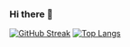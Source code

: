 ### Hi there 👋


[![GitHub Streak](https://streak-stats.demolab.com?user=polinkasosiska&theme=compact)](https://git.io/streak-stats)
[![Top Langs](https://github-readme-stats.vercel.app/api/top-langs/?username=polinkasosiska&layout=compact)](https://github.com/anuraghazra/github-readme-stats)

<!--
**polinkasosiska/polinkasosiska** is a ✨ _special_ ✨ repository because its `README.md` (this file) appears on your GitHub profile.

Here are some ideas to get you started:

- 🔭 I’m currently working on ...
- 🌱 I’m currently learning ...
- 👯 I’m looking to collaborate on ...
- 🤔 I’m looking for help with ...
- 💬 Ask me about ...
- 📫 How to reach me: ...
- 😄 Pronouns: ...
- ⚡ Fun fact: ...
-->
